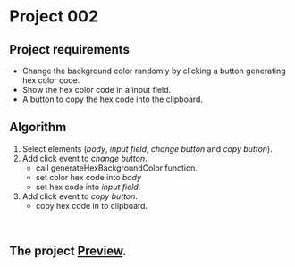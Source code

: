 # Project 002

## Project requirements

- Change the background color randomly by clicking a button generating hex color code.
- Show the hex color code in a input field.
- A button to copy the hex code into the clipboard.

## Algorithm
1. Select elements (*body*, *input field*, *change button* and *copy button*).
2. Add click event to *change button*.
   - call generateHexBackgroundColor function.
   - set color hex code into *body*
   - set hex code into *input field*.
3. Add click event to *copy button*.
   - copy hex code in to clipboard.

<br />

## The project [Preview](https://raw.githack.com/StepAsideLiL/js-dom/main/src/project003/index.html).